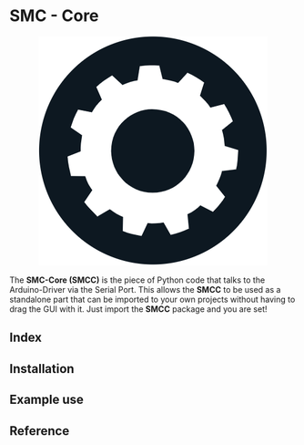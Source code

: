 # SMC - Core

<p align=center>
    <img src='github_images/icon.png'>
</p>

The **SMC-Core (SMCC)** is the piece of Python code that talks to the Arduino-Driver via the Serial Port. This allows the **SMCC** to be used as a standalone part that can be imported to your own projects without having to drag the GUI with it. Just import the **SMCC** package and you are set!


## Index


## Installation


## Example use


## Reference

